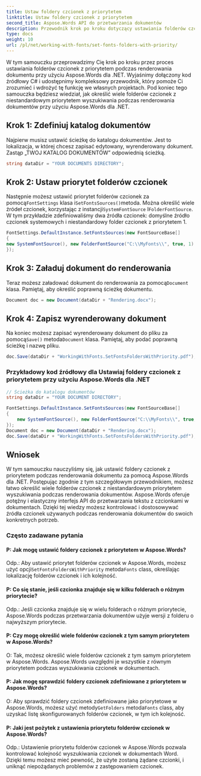 ```yaml
---
title: Ustaw foldery czcionek z priorytetem
linktitle: Ustaw foldery czcionek z priorytetem
second_title: Aspose.Words API do przetwarzania dokumentów
description: Przewodnik krok po kroku dotyczący ustawiania folderów czcionek z priorytetem podczas renderowania dokumentu przy użyciu Aspose.Words dla .NET.
type: docs
weight: 10
url: /pl/net/working-with-fonts/set-fonts-folders-with-priority/
---
```


W tym samouczku przeprowadzimy Cię krok po kroku przez proces ustawiania folderów czcionek z priorytetem podczas renderowania dokumentu przy użyciu Aspose.Words dla .NET. Wyjaśnimy dołączony kod źródłowy C# i udostępnimy kompleksowy przewodnik, który pomoże Ci zrozumieć i wdrożyć tę funkcję we własnych projektach. Pod koniec tego samouczka będziesz wiedział, jak określić wiele folderów czcionek z niestandardowym priorytetem wyszukiwania podczas renderowania dokumentów przy użyciu Aspose.Words dla .NET.

## Krok 1: Zdefiniuj katalog dokumentów
Najpierw musisz ustawić ścieżkę do katalogu dokumentów. Jest to lokalizacja, w której chcesz zapisać edytowany, wyrenderowany dokument. Zastąp „TWOJ KATALOG DOKUMENTÓW” odpowiednią ścieżką.

```csharp
string dataDir = "YOUR DOCUMENTS DIRECTORY";
```

## Krok 2: Ustaw priorytet folderów czcionek
 Następnie możesz ustawić priorytet folderów czcionek za pomocą`FontSettings` klasa i`SetFontsSources()`metoda. Można określić wiele źródeł czcionek, korzystając z instancji`SystemFontSource` I`FolderFontSource`. W tym przykładzie zdefiniowaliśmy dwa źródła czcionek: domyślne źródło czcionek systemowych i niestandardowy folder czcionek z priorytetem 1.

```csharp
FontSettings.DefaultInstance.SetFontsSources(new FontSourceBase[]
{
new SystemFontSource(), new FolderFontSource("C:\\MyFonts\\", true, 1)
});
```

## Krok 3: Załaduj dokument do renderowania
 Teraz możesz załadować dokument do renderowania za pomocą`Document` klasa. Pamiętaj, aby określić poprawną ścieżkę dokumentu.

```csharp
Document doc = new Document(dataDir + "Rendering.docx");
```

## Krok 4: Zapisz wyrenderowany dokument
 Na koniec możesz zapisać wyrenderowany dokument do pliku za pomocą`Save()` metoda`Document` klasa. Pamiętaj, aby podać poprawną ścieżkę i nazwę pliku.

```csharp
doc.Save(dataDir + "WorkingWithFonts.SetFontsFoldersWithPriority.pdf");
```

### Przykładowy kod źródłowy dla Ustawiaj foldery czcionek z priorytetem przy użyciu Aspose.Words dla .NET 
```csharp
// Ścieżka do katalogu dokumentów
string dataDir = "YOUR DOCUMENT DIRECTORY";

FontSettings.DefaultInstance.SetFontsSources(new FontSourceBase[]
{
	new SystemFontSource(), new FolderFontSource("C:\\MyFonts\\", true,1)
});
Document doc = new Document(dataDir + "Rendering.docx");
doc.Save(dataDir + "WorkingWithFonts.SetFontsFoldersWithPriority.pdf");
```

## Wniosek
W tym samouczku nauczyliśmy się, jak ustawić foldery czcionek z priorytetem podczas renderowania dokumentu za pomocą Aspose.Words dla .NET. Postępując zgodnie z tym szczegółowym przewodnikiem, możesz łatwo określić wiele folderów czcionek z niestandardowym priorytetem wyszukiwania podczas renderowania dokumentów. Aspose.Words oferuje potężny i elastyczny interfejs API do przetwarzania tekstu z czcionkami w dokumentach. Dzięki tej wiedzy możesz kontrolować i dostosowywać źródła czcionek używanych podczas renderowania dokumentów do swoich konkretnych potrzeb.

### Często zadawane pytania

#### P: Jak mogę ustawić foldery czcionek z priorytetem w Aspose.Words?

 Odp.: Aby ustawić priorytet folderów czcionek w Aspose.Words, możesz użyć opcji`SetFontsFoldersWithPriority` metoda`Fonts` class, określając lokalizację folderów czcionek i ich kolejność.

#### P: Co się stanie, jeśli czcionka znajduje się w kilku folderach o różnym priorytecie?

Odp.: Jeśli czcionka znajduje się w wielu folderach o różnym priorytecie, Aspose.Words podczas przetwarzania dokumentów użyje wersji z folderu o najwyższym priorytecie.

#### P: Czy mogę określić wiele folderów czcionek z tym samym priorytetem w Aspose.Words?

O: Tak, możesz określić wiele folderów czcionek z tym samym priorytetem w Aspose.Words. Aspose.Words uwzględni je wszystkie z równym priorytetem podczas wyszukiwania czcionek w dokumentach.

#### P: Jak mogę sprawdzić foldery czcionek zdefiniowane z priorytetem w Aspose.Words?

 O: Aby sprawdzić foldery czcionek zdefiniowane jako priorytetowe w Aspose.Words, możesz użyć metody`GetFolders` metoda`Fonts` class, aby uzyskać listę skonfigurowanych folderów czcionek, w tym ich kolejność.

#### P: Jaki jest pożytek z ustawienia priorytetu folderów czcionek w Aspose.Words?

Odp.: Ustawienie priorytetu folderów czcionek w Aspose.Words pozwala kontrolować kolejność wyszukiwania czcionek w dokumentach Word. Dzięki temu możesz mieć pewność, że użyte zostaną żądane czcionki, i uniknąć niepożądanych problemów z zastępowaniem czcionek.